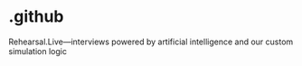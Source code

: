 # .github
Rehearsal.Live—interviews powered by artificial intelligence and our custom simulation logic
